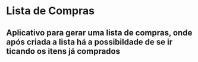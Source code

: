<h1>Lista de Compras</h1>
<h2>Aplicativo para gerar uma lista de compras, onde após criada a lista há a possibildade de se ir ticando os itens já comprados</h2>
